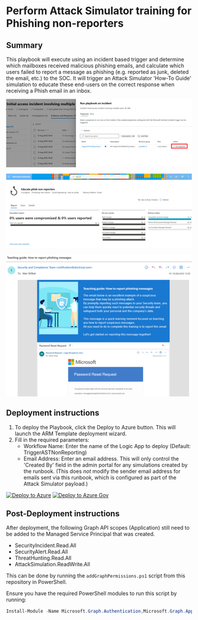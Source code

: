 # Perform Attack Simulator training for Phishing non-reporters

## Summary

This playbook will execute using an incident based trigger and determine which mailboxes received malicious phishing emails, and calculate which users failed to report a message as phishing (e.g. reported as junk, deleted the email, etc.) to the SOC. It will trigger an Attack Simulator 'How-To Guide' simulation to educate these end-users on the correct response when receiving a Phish email in an inbox.

![Run Playbook within MDO Incident](images/run-playbook.png)

![How-To Guide simulation created in Attack Simulator for non-reporting users](images/ast-simulation.png)

![Outlook inbox of the Teaching Guide email](images/teaching-guide-email.png)


## Deployment instructions

1. To deploy the Playbook, click the Deploy to Azure button. This will launch the ARM Template deployment wizard.
2. Fill in the required parameters:
    * Workflow Name: Enter the name of the Logic App to deploy (Default: TriggerASTNonReporting)
    * Email Address: Enter an email address. This will only control the 'Created By' field in the admin portal for any simulations created by the runbook. (This does _not_ modify the sender email address for emails sent via this runbook, which is configured as part of the Attack Simulator payload.)

[![Deploy to Azure](https://aka.ms/deploytoazurebutton)](https://portal.azure.com/#create/Microsoft.Template/uri/https%3A%2F%2Fraw.githubusercontent.com)
[![Deploy to Azure Gov](https://aka.ms/deploytoazuregovbutton)](https://portal.azure.us/#create/Microsoft.Template/uri/https%3A%2F%2Fraw.githubusercontent.com)


## Post-Deployment instructions

After deployment, the following Graph API scopes (Application) still need to be added to the Managed Service Principal that was created.

* SecurityIncident.Read.All
* SecurityAlert.Read.All
* ThreatHunting.Read.All
* AttackSimulation.ReadWrite.All

This can be done by running the `addGraphPermissions.ps1` script from this repository in PowerShell.


Ensure you have the required PowerShell modules to run this script by running:

```powershell
Install-Module -Name Microsoft.Graph.Authentication,Microsoft.Graph.Applications
```